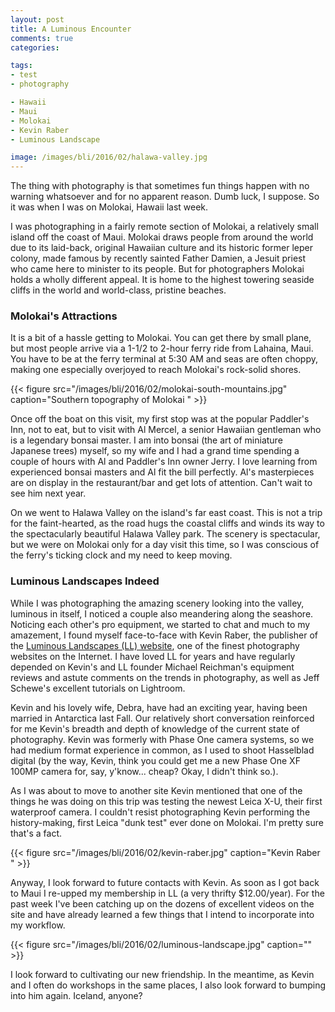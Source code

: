 ```yaml
---
layout: post
title: A Luminous Encounter
comments: true
categories:

tags:
- test
- photography

- Hawaii
- Maui
- Molokai
- Kevin Raber
- Luminous Landscape

image: /images/bli/2016/02/halawa-valley.jpg
---
```


The thing with photography is that sometimes fun things happen with no warning whatsoever and for no apparent reason. Dumb luck, I suppose. So it was when I was on Molokai, Hawaii last week. 

<!--more-->

I was photographing in a fairly remote section of Molokai, a relatively small island off the coast of Maui. Molokai draws people from around the world due to its laid-back, original Hawaiian culture and its historic former leper colony, made famous by recently sainted Father Damien, a Jesuit priest who came here to minister to its people. But for photographers Molokai holds a wholly different appeal. It is home to the highest towering seaside cliffs in the world and world-class, pristine beaches. 

### Molokai's Attractions

It is a bit of a hassle getting to Molokai. You can get there by small plane, but most people arrive via a 1-1/2 to 2-hour ferry ride from Lahaina, Maui. You have to be at the ferry terminal at 5:30 AM and seas are often choppy, making one especially overjoyed to reach Molokai's rock-solid shores. 

{{< figure src="/images/bli/2016/02/molokai-south-mountains.jpg" caption="Southern topography of Molokai " >}}

Once off the boat on this visit, my first stop was at the popular Paddler's Inn, not to eat, but to visit with Al Mercel, a senior Hawaiian gentleman who is a legendary bonsai master. I am into bonsai (the art of miniature Japanese trees) myself, so my wife and I had a grand time spending a couple of hours with Al and Paddler's Inn owner Jerry. I love learning from experienced bonsai masters and Al fit the bill perfectly. Al's masterpieces are on display in the restaurant/bar and get lots of attention. Can't wait to see him next year. 

On we went to Halawa Valley on the island's far east coast. This is not a trip for the faint-hearted, as the road hugs the coastal cliffs and winds its way to the spectacularly beautiful Halawa Valley park. The scenery is spectacular, but we were on Molokai only for a day visit this time, so I was conscious of the ferry's ticking clock and my need to keep moving. 

### Luminous Landscapes Indeed

While I was photographing the amazing scenery looking into the valley, luminous in itself, I noticed a couple also meandering along the seashore. Noticing each other's pro equipment, we started to chat and much to my amazement, I found myself face-to-face with Kevin Raber, the publisher of the [Luminous Landscapes (LL) website](https://luminous-landscape.com), one of the finest photography websites on the Internet. I have loved LL for years and have regularly depended on Kevin's and LL founder Michael Reichman's equipment reviews and astute comments on the trends in photography, as well as Jeff Schewe's excellent tutorials on Lightroom. 

Kevin and his lovely wife, Debra, have had an exciting year, having been married in Antarctica last Fall. Our relatively short conversation reinforced for me Kevin's breadth and depth of knowledge of the current state of photography. Kevin was formerly with Phase One camera systems, so we had medium format experience in common, as I used to shoot Hasselblad digital (by the way, Kevin, think you could get me a new Phase One XF 100MP camera for, say, y'know... cheap? Okay, I didn't think so.). 

As I was about to move to another site Kevin mentioned that one of the things he was doing on this trip was testing the newest Leica X-U, their first waterproof camera. I couldn't resist photographing Kevin performing the history-making, first Leica "dunk test" ever done on Molokai.  I'm pretty sure that's a fact.

{{< figure src="/images/bli/2016/02/kevin-raber.jpg" caption="Kevin Raber " >}}

Anyway, I look forward to future contacts with Kevin. As soon as I got back to Maui I re-upped my membership in LL (a very thrifty $12.00/year). For the past week I've been catching up on the dozens of excellent videos on the site and have already learned a few things that I intend to incorporate into my workflow. 

{{< figure src="/images/bli/2016/02/luminous-landscape.jpg" caption="" >}}

I look forward to cultivating our new friendship. In the meantime, as Kevin and I often do workshops in the same places, I also look forward to bumping into him again. Iceland, anyone?